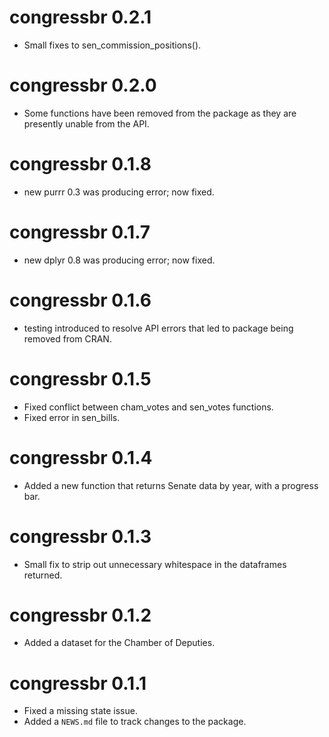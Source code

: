 # congressbr 0.2.1

- Small fixes to sen_commission_positions().

# congressbr 0.2.0

- Some functions have been removed from the package as they are presently unable from the API.

# congressbr 0.1.8

- new purrr 0.3 was producing error; now fixed.

# congressbr 0.1.7

- new dplyr 0.8 was producing error; now fixed.

# congressbr 0.1.6

- testing introduced to resolve API errors that led to package being removed from CRAN.

# congressbr 0.1.5

- Fixed conflict between cham_votes and sen_votes functions.
- Fixed error in sen_bills.

# congressbr 0.1.4

- Added a new function that returns Senate data by year, with a progress bar.

# congressbr 0.1.3

- Small fix to strip out unnecessary whitespace in the dataframes returned.

# congressbr 0.1.2

- Added a dataset for the Chamber of Deputies.

# congressbr 0.1.1

- Fixed a missing state issue.
- Added a `NEWS.md` file to track changes to the package.
